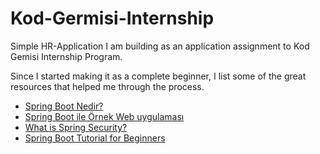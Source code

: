 # Kod-Germisi-Internship
Simple HR-Application I am building as an application assignment to Kod Gemisi Internship Program.

Since I started making it as a complete beginner, I list some of the great resources that helped me through the process.

  - [Spring Boot Nedir?](https://medium.com/@furkanbegen/spring-boot-nedir-4cc3f41eb7de)
  - [Spring Boot ile Örnek Web uygulaması](https://medium.com/kodgemisi/spring-boot-ile-%C3%B6rnek-web-uygulamas%C4%B1-914c94c9099f)
  - [What is Spring Security?](https://medium.com/javarevisited/what-is-spring-security-how-does-it-work-9d561fe3f92a)
  - [Spring Boot Tutorial for Beginners](https://www.youtube.com/watch?v=vtPkZShrvXQ&t=1505s)
